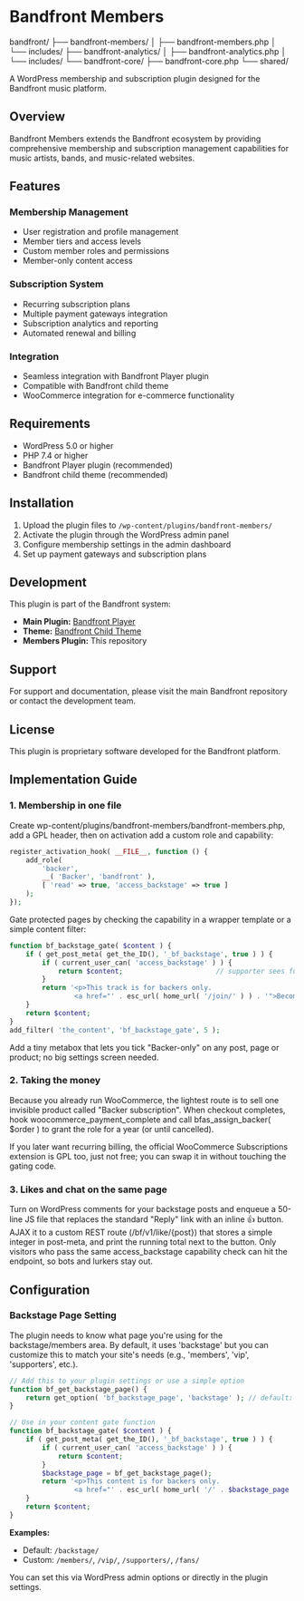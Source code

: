 # Bandfront Members

bandfront/
├── bandfront-members/
│   ├── bandfront-members.php
│   └── includes/
├── bandfront-analytics/
│   ├── bandfront-analytics.php
│   └── includes/
└── bandfront-core/
    ├── bandfront-core.php
    └── shared/


A WordPress membership and subscription plugin designed for the Bandfront music platform.

## Overview

Bandfront Members extends the Bandfront ecosystem by providing comprehensive membership and subscription management capabilities for music artists, bands, and music-related websites.

## Features

### Membership Management
- User registration and profile management
- Member tiers and access levels
- Custom member roles and permissions
- Member-only content access

### Subscription System
- Recurring subscription plans
- Multiple payment gateways integration
- Subscription analytics and reporting
- Automated renewal and billing

### Integration
- Seamless integration with Bandfront Player plugin
- Compatible with Bandfront child theme
- WooCommerce integration for e-commerce functionality

## Requirements

- WordPress 5.0 or higher
- PHP 7.4 or higher
- Bandfront Player plugin (recommended)
- Bandfront child theme (recommended)

## Installation

1. Upload the plugin files to `/wp-content/plugins/bandfront-members/`
2. Activate the plugin through the WordPress admin panel
3. Configure membership settings in the admin dashboard
4. Set up payment gateways and subscription plans

## Development

This plugin is part of the Bandfront system:
- **Main Plugin:** [Bandfront Player](https://github.com/100mountains/bandfront-player)
- **Theme:** [Bandfront Child Theme](https://github.com/100mountains/bandfront)
- **Members Plugin:** This repository

## Support

For support and documentation, please visit the main Bandfront repository or contact the development team.

## License

This plugin is proprietary software developed for the Bandfront platform.

## Implementation Guide

### 1. Membership in one file
Create wp-content/plugins/bandfront-members/bandfront-members.php, add a GPL header, then on activation add a custom role and capability:

```php
register_activation_hook( __FILE__, function () {
	add_role(
		'backer',
		__( 'Backer', 'bandfront' ),
		[ 'read' => true, 'access_backstage' => true ]
	);
});
```

Gate protected pages by checking the capability in a wrapper template or a simple content filter:

```php
function bf_backstage_gate( $content ) {
	if ( get_post_meta( get_the_ID(), '_bf_backstage', true ) ) {
		if ( current_user_can( 'access_backstage' ) ) {
			return $content;                       // supporter sees full post
		}
		return '<p>This track is for backers only.
		        <a href="' . esc_url( home_url( '/join/' ) ) . '">Become a backer</a></p>';
	}
	return $content;
}
add_filter( 'the_content', 'bf_backstage_gate', 5 );
```

Add a tiny metabox that lets you tick "Backer-only" on any post, page or product; no big settings screen needed.

### 2. Taking the money
Because you already run WooCommerce, the lightest route is to sell one invisible product called "Backer subscription". When checkout completes, hook woocommerce_payment_complete and call bfas_assign_backer( $order ) to grant the role for a year (or until cancelled).

If you later want recurring billing, the official WooCommerce Subscriptions extension is GPL too, just not free; you can swap it in without touching the gating code.

### 3. Likes and chat on the same page
Turn on WordPress comments for your backstage posts and enqueue a 50-line JS file that replaces the standard "Reply" link with an inline 👍 button. AJAX it to a custom REST route (/bf/v1/like/{post}) that stores a simple integer in post-meta, and print the running total next to the button. Only visitors who pass the same access_backstage capability check can hit the endpoint, so bots and lurkers stay out.

## Configuration

### Backstage Page Setting
The plugin needs to know what page you're using for the backstage/members area. By default, it uses 'backstage' but you can customize this to match your site's needs (e.g., 'members', 'vip', 'supporters', etc.).

```php
// Add this to your plugin settings or use a simple option
function bf_get_backstage_page() {
    return get_option( 'bf_backstage_page', 'backstage' ); // default: 'backstage'
}

// Use in your content gate function
function bf_backstage_gate( $content ) {
    if ( get_post_meta( get_the_ID(), '_bf_backstage', true ) ) {
        if ( current_user_can( 'access_backstage' ) ) {
            return $content;
        }
        $backstage_page = bf_get_backstage_page();
        return '<p>This content is for backers only. 
                <a href="' . esc_url( home_url( '/' . $backstage_page . '/' ) ) . '">Access ' . ucfirst($backstage_page) . '</a></p>';
    }
    return $content;
}
```

**Examples:**
- Default: `/backstage/` 
- Custom: `/members/`, `/vip/`, `/supporters/`, `/fans/`

You can set this via WordPress admin options or directly in the plugin settings.
